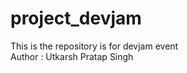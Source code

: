 # project_devjam
This is the repository is for devjam event
<br>
Author : Utkarsh Pratap Singh
<!-- add . : to stage all the modified or untracked files  -->